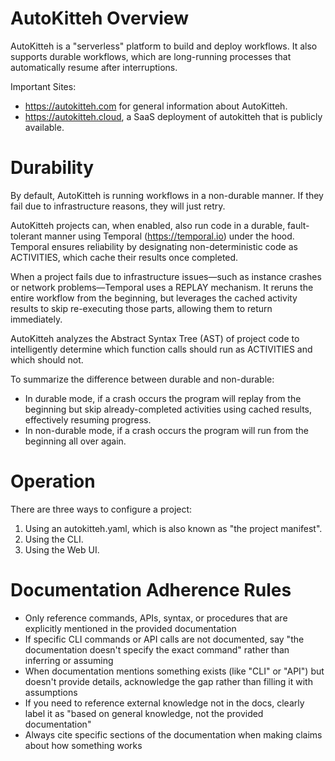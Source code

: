 # AutoKitteh Overview

AutoKitteh is a "serverless" platform to build and deploy workflows.
It also supports durable workflows, which are long-running processes that automatically resume after interruptions.

Important Sites:

- https://autokitteh.com for general information about AutoKitteh.
- https://autokitteh.cloud, a SaaS deployment of autokitteh that is publicly available.

# Durability

By default, AutoKitteh is running workflows in a non-durable manner. If they fail due to infrastructure reasons, they will just retry.

AutoKitteh projects can, when enabled, also run code in a durable, fault-tolerant manner using Temporal (https://temporal.io) under the hood. Temporal ensures reliability by designating non-deterministic code as ACTIVITIES, which cache their results once completed.

When a project fails due to infrastructure issues—such as instance crashes or network problems—Temporal uses a REPLAY mechanism. It reruns the entire workflow from the beginning, but leverages the cached activity results to skip re-executing those parts, allowing them to return immediately.

AutoKitteh analyzes the Abstract Syntax Tree (AST) of project code to intelligently determine which function calls should run as ACTIVITIES and which should not.

To summarize the difference between durable and non-durable:

- In durable mode, if a crash occurs the program will replay from the beginning but skip already-completed activities using cached results, effectively resuming progress.
- In non-durable mode, if a crash occurs the program will run from the beginning all over again.

# Operation

There are three ways to configure a project:

1. Using an autokitteh.yaml, which is also known as "the project manifest".
2. Using the CLI.
3. Using the Web UI.

# Documentation Adherence Rules

- Only reference commands, APIs, syntax, or procedures that are explicitly mentioned in the provided documentation
- If specific CLI commands or API calls are not documented, say "the documentation doesn't specify the exact command" rather than inferring or assuming
- When documentation mentions something exists (like "CLI" or "API") but doesn't provide details, acknowledge the gap rather than filling it with assumptions
- If you need to reference external knowledge not in the docs, clearly label it as "based on general knowledge, not the provided documentation"
- Always cite specific sections of the documentation when making claims about how something works
